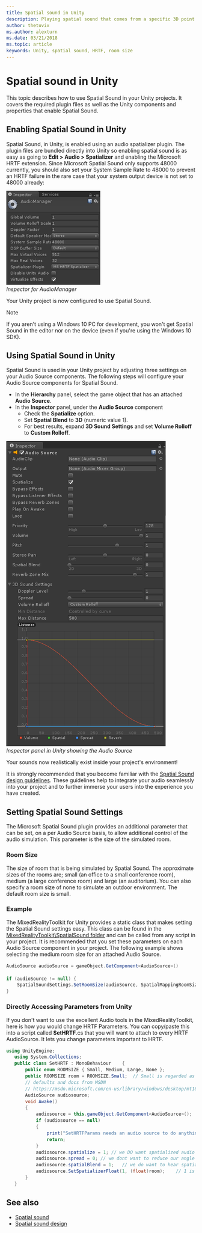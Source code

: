 ```yaml
---
title: Spatial sound in Unity
description: Playing spatial sound that comes from a specific 3D point within your Unity scene.
author: thetuvix
ms.author: alexturn
ms.date: 03/21/2018
ms.topic: article
keywords: Unity, spatial sound, HRTF, room size
---
```




# Spatial sound in Unity

This topic describes how to use Spatial Sound in your Unity projects. It covers the required plugin files as well as the Unity components and properties that enable Spatial Sound.

## Enabling Spatial Sound in Unity

Spatial Sound, in Unity, is enabled using an audio spatializer plugin. The plugin files are bundled directly into Unity so enabling spatial sound is as easy as going to **Edit > Audio > Spatializer** and enabling the Microsoft HRTF extension. Since Microsoft Spatial Sound only supports 48000 currently, you should also set your System Sample Rate to 48000 to prevent an HRTF failure in the rare case that your system output device is not set to 48000 already:

![Inspector for AudioManager](images/audio-250px.png)<br>
*Inspector for AudioManager*

Your Unity project is now configured to use Spatial Sound.

>[!NOTE]
>If you aren't using a Windows 10 PC for development, you won't get Spatial Sound in the editor nor on the device (even if you're using the Windows 10 SDK).

## Using Spatial Sound in Unity

Spatial Sound is used in your Unity project by adjusting three settings on your Audio Source components. The following steps will configure your Audio Source components for Spatial Sound.
* In the **Hierarchy** panel, select the game object that has an attached **Audio Source**.
* In the **Inspector** panel, under the **Audio Source** component
    * Check the **Spatialize** option.
    * Set **Spatial Blend** to **3D** (numeric value 1).
    * For best results, expand **3D Sound Settings** and set **Volume Rolloff** to **Custom Rolloff**.

![Inspector panel in Unity showing the Audio Source](images/audiosource.png)<br>
*Inspector panel in Unity showing the Audio Source*

Your sounds now realistically exist inside your project's environment!

It is strongly recommended that you become familiar with the [Spatial Sound design guidelines](spatial-sound-design.md). These guidelines help to integrate your audio seamlessly into your project and to further immerse your users into the experience you have created.

## Setting Spatial Sound Settings

The Microsoft Spatial Sound plugin provides an additional parameter that can be set, on a per Audio Source basis, to allow additional control of the audio simulation. This parameter is the size of the simulated room.

### Room Size

The size of room that is being simulated by Spatial Sound. The approximate sizes of the rooms are; small (an office to a small conference room), medium (a large conference room) and large (an auditorium). You can also specify a room size of none to simulate an outdoor environment. The default room size is small.

### Example

The MixedRealityToolkit for Unity provides a static class that makes setting the Spatial Sound settings easy. This class can be found in the [MixedRealityToolkit\SpatialSound folder](https://github.com/Microsoft/MixedRealityToolkit-Unity/tree/master/Assets/HoloToolkit/SpatialSound) and can be called from any script in your project. It is recommended that you set these parameters on each Audio Source component in your project. The following example shows selecting the medium room size for an attached Audio Source.

```cs
AudioSource audioSource = gameObject.GetComponent<AudioSource>()

if (audioSource != null) {
    SpatialSoundSettings.SetRoomSize(audioSource, SpatialMappingRoomSizes.Medium);
}
```

### Directly Accessing Parameters from Unity

If you don't want to use the excellent Audio tools in the MixedRealityToolkit, here is how you would change HRTF Parameters. You can copy/paste this into a script called **SetHRTF**.cs that you will want to attach to every HRTF AudioSource. It lets you change parameters important to HRTF.

```cs
using UnityEngine;
   using System.Collections;
   public class SetHRTF : MonoBehaviour    {
       public enum ROOMSIZE { Small, Medium, Large, None };
       public ROOMSIZE room = ROOMSIZE.Small;  // Small is regarded as the "most average"
       // defaults and docs from MSDN
       // https://msdn.microsoft.com/en-us/library/windows/desktop/mt186602(v=vs.85).aspx
       AudioSource audiosource;
       void Awake()
       {
           audiosource = this.gameObject.GetComponent<AudioSource>();
           if (audiosource == null)
           {
               print("SetHRTFParams needs an audio source to do anything.");
               return;
           }
           audiosource.spatialize = 1; // we DO want spatialized audio
           audiosource.spread = 0; // we dont want to reduce our angle of hearing
           audiosource.spatialBlend = 1;   // we do want to hear spatialized audio
           audiosource.SetSpatializerFloat(1, (float)room);    // 1 is the roomsize param
       }
   }
```

## See also
* [Spatial sound](spatial-sound.md)
* [Spatial sound design](spatial-sound-design.md)
